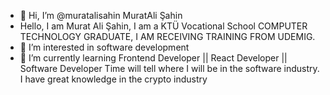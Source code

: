 - 👋 Hi, I’m @muratalisahin MuratAli Şahin
- Hello, I am Murat Ali Şahin, I am a KTÜ Vocational School COMPUTER TECHNOLOGY GRADUATE, I AM RECEIVING TRAINING FROM UDEMIG.
- 👀 I’m interested in software development
- 🌱 I’m currently learning Frontend Developer || React Developer || Software Developer 
      Time will tell where I will be in the software industry.
      I have great knowledge in the crypto industry
<!---
muratalisahin/muratalisahin is a ✨ special ✨ repository because its `README.md` (this file) appears on your GitHub profile.
You can click the Preview link to take a look at your changes.
--->
